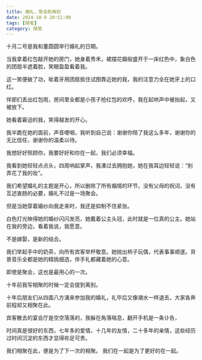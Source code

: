 ```yaml
---
title: 婚礼，聚会和离别
date: 2024-10-9 20:51:00
tags: [随笔]
category: 随笔
---
```


十月二号是我和董圆圆举行婚礼的日期。

当我拿着红包敲开她的房门，她身着秀禾，裙摆花瓣般盛开于一床红色中，象白色的团扇半遮着脸，笑眼盈盈看着我。

这一笑便破了功，呲着牙用团扇抵住试图靠近她的我，我的注意力全在她牙上的口红。

伴郎们丢出红包雨，房间里全都是小孩子抢红包的欢呼，我在起哄声中被抬起，又被放下。

她看着窘迫的我，笑得越发的开心。

我半跪在她的面前，声音哽咽，我听到自己说：谢谢你陪了我这么多年，谢谢你的无比信任，谢谢你的温柔以待。

我想好好照顾你，我要好好和你在一起，我们必须幸福。

我看到她轻轻点点头，四周响起掌声，我凑过去拥抱她，她在我耳边轻轻说：“别弄花了我的妆”。



我们希望婚礼的主题是开心，所以删除了所有煽情的环节，没有父母的祝词，没有互述衷肠的必要，婚礼不过是一场聚会。

但是当她穿着婚纱向我走来时，我还是抑制不住紧张。

白色灯光映得她的婚纱闪闪发亮，她戴着公主头冠，此时就是一位真的公主。她站在我的旁边，看着我说，我愿意。

不是嫁娶，是新的结合。

我们举起手中的奶茶，向所有宾客举杯敬意。她抛出柿子玩偶，代表事事顺遂。背景音乐全都是她的精挑细选，伴手礼都藏着她的心意。

即使是聚会，这也是最用心的一次。



十年前我写相聚的时候一定会提到离别。

十年后朋友们从四面八方涌来参加我的婚礼，礼毕后又像潮水一样退去，大家各奔前程却又相聚在此。

宾客散去的宴会厅是空空落落的，我躲在角落喘息，翻开手机是一条讣告，

时间真是很好的东西，七年多的爱情，十几年的友情，二十多年的亲情，这些经历过时间沉淀的东西才显得祢足可贵。

我们相聚在此，便是为了下一次的相聚。
我们在一起是为了更好的在一起。
